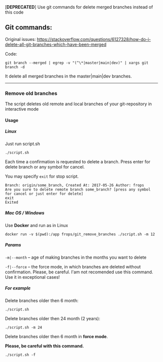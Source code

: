 [**DEPRECATED**] Use git commands for delete merged branches instead of this code

## Git commands:
Original issues: https://stackoverflow.com/questions/6127328/how-do-i-delete-all-git-branches-which-have-been-merged

Code:
```
git branch --merged | egrep -v "(^\*|master|main|dev)" | xargs git branch -d
```
It delete all merged branches in the master|main|dev branches.

---

### Remove old branches

The script deletes old remote and local branches of your git-repository in interactive mode

#### Usage

##### Linux
Just run script.sh
~~~~
./script.sh
~~~~

Each time a confirmation is requested to delete a branch.
Press enter for delete branch or any symbol for cancel.

You may specify `exit` for stop script.

~~~~
Branch: origin/some_branch, Created At: 2017-05-26 Author: frops
Are you sure to delete remote branch some_branch? [press any symbol for cancel or just enter for delete] 
exit
Exited
~~~~

##### Mac OS / Windows
Use **Docker** and run as in Linux

~~~~
docker run -v $(pwd):/app frops/git_remove_branches ./script.sh -m 12
~~~~

##### Params
`-m|--month` – age of making branches in the months you want to delete

`-f|--force` – the force mode, in which branches are deleted without confirmation. Please, be careful. I'am not recomended use this command. Use it in exceptional cases!

##### For example
Delete branches older then 6 month:
~~~~
./script.sh
~~~~

Delete branches older then 24 month (2 years):
~~~~
./script.sh -m 24
~~~~

Delete branches older then 6 month in **force mode**. 

**Please, be careful with this command.**
~~~~
./script.sh -f
~~~~

